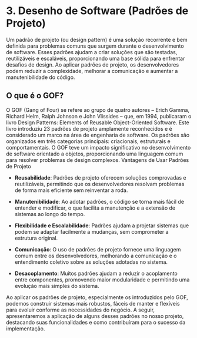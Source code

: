 # 3. Desenho de Software (Padrões de Projeto)

Um padrão de projeto (ou design pattern) é uma solução recorrente e bem definida para problemas comuns que surgem durante o desenvolvimento de software. Esses padrões ajudam a criar soluções que são testadas, reutilizáveis e escaláveis, proporcionando uma base sólida para enfrentar desafios de design. Ao aplicar padrões de projeto, os desenvolvedores podem reduzir a complexidade, melhorar a comunicação e aumentar a manutenibilidade do código.

## O que é o GOF?

O GOF (Gang of Four) se refere ao grupo de quatro autores – Erich Gamma, Richard Helm, Ralph Johnson e John Vlissides – que, em 1994, publicaram o livro Design Patterns: Elements of Reusable Object-Oriented Software. Este livro introduziu 23 padrões de projeto amplamente reconhecidos e é considerado um marco na área de engenharia de software. Os padrões são organizados em três categorias principais: criacionais, estruturais e comportamentais. O GOF teve um impacto significativo no desenvolvimento de software orientado a objetos, proporcionando uma linguagem comum para resolver problemas de design complexos.
Vantagens de Usar Padrões de Projeto

- **Reusabilidade**: Padrões de projeto oferecem soluções comprovadas e reutilizáveis, permitindo que os desenvolvedores resolvam problemas de forma mais eficiente sem reinventar a roda.

- **Manutenibilidade**: Ao adotar padrões, o código se torna mais fácil de entender e modificar, o que facilita a manutenção e a extensão de sistemas ao longo do tempo.

- **Flexibilidade e Escalabilidade**: Padrões ajudam a projetar sistemas que podem se adaptar facilmente a mudanças, sem comprometer a estrutura original.

- **Comunicação**: O uso de padrões de projeto fornece uma linguagem comum entre os desenvolvedores, melhorando a comunicação e o entendimento coletivo sobre as soluções adotadas no sistema.

- **Desacoplamento**: Muitos padrões ajudam a reduzir o acoplamento entre componentes, promovendo maior modularidade e permitindo uma evolução mais simples do sistema.

Ao aplicar os padrões de projeto, especialmente os introduzidos pelo GOF, podemos construir sistemas mais robustos, fáceis de manter e flexíveis para evoluir conforme as necessidades do negócio. A seguir, apresentaremos a aplicação de alguns desses padrões no nosso projeto, destacando suas funcionalidades e como contribuíram para o sucesso da implementação.
